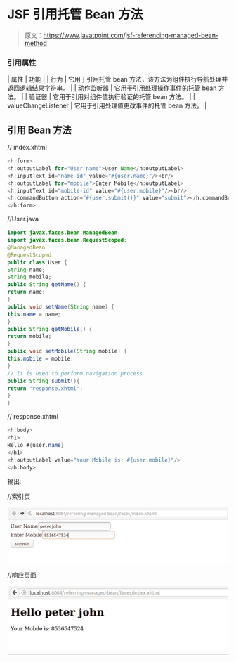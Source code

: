 # JSF 引用托管 Bean 方法

> 原文：<https://www.javatpoint.com/jsf-referencing-managed-bean-method>

### 引用属性

| 属性 | 功能 |
| 行为 | 它用于引用托管 bean 方法，该方法为组件执行导航处理并返回逻辑结果字符串。 |
| 动作监听器 | 它用于引用处理操作事件的托管 bean 方法。 |
| 验证器 | 它用于引用对组件值执行验证的托管 bean 方法。 |
| valueChangeListener | 它用于引用处理值更改事件的托管 bean 方法。 |

## 引用 Bean 方法

// index.xhtml

```java
<h:form>
<h:outputLabel for="User name">User Name</h:outputLabel>
<h:inputText id="name-id" value="#{user.name}"/><br/>
<h:outputLabel for="mobile">Enter Mobile</h:outputLabel>
<h:inputText id="mobile-id" value="#{user.mobile}"/><br/>
<h:commandButton action="#{user.submit()}" value="submit"></h:commandButton>
</h:form>

```

//User.java

```java
import javax.faces.bean.ManagedBean;
import javax.faces.bean.RequestScoped;
@ManagedBean
@RequestScoped
public class User {
String name;
String mobile;
public String getName() {
return name;
}
public void setName(String name) {
this.name = name;
}
public String getMobile() {
return mobile;
}
public void setMobile(String mobile) {
this.mobile = mobile;
}
// It is used to perform navigation process
public String submit(){
return "response.xhtml";
}
}

```

// response.xhtml

```java
<h:body>
<h1>
Hello #{user.name}
</h1>
<h:outputLabel value="Your Mobile is: #{user.mobile}"/>
</h:body>

```

输出:

//索引页

![JSF Referencing managed bean method 1](img/8becf257c2bcc1cd56c4159e75736ea4.png)

//响应页面

![JSF Referencing managed bean method 2](img/c2d45ed231d1701d52c7738e89a1bd19.png)

* * *
